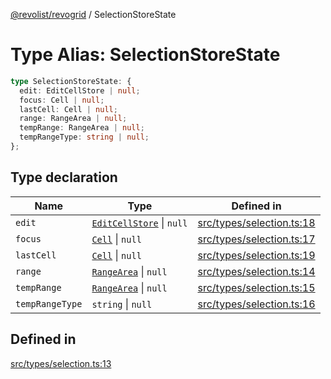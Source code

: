 [@revolist/revogrid](README.md) / SelectionStoreState

# Type Alias: SelectionStoreState

```ts
type SelectionStoreState: {
  edit: EditCellStore | null;
  focus: Cell | null;
  lastCell: Cell | null;
  range: RangeArea | null;
  tempRange: RangeArea | null;
  tempRangeType: string | null;
};
```

## Type declaration

| Name | Type | Defined in |
| ------ | ------ | ------ |
| `edit` | [`EditCellStore`](Interface.EditCellStore.md) \| `null` | [src/types/selection.ts:18](https://github.com/revolist/revogrid/blob/479ecce95b25b0761395add7477e34a6fe066174/src/types/selection.ts#L18) |
| `focus` | [`Cell`](Interface.Cell.md) \| `null` | [src/types/selection.ts:17](https://github.com/revolist/revogrid/blob/479ecce95b25b0761395add7477e34a6fe066174/src/types/selection.ts#L17) |
| `lastCell` | [`Cell`](Interface.Cell.md) \| `null` | [src/types/selection.ts:19](https://github.com/revolist/revogrid/blob/479ecce95b25b0761395add7477e34a6fe066174/src/types/selection.ts#L19) |
| `range` | [`RangeArea`](TypeAlias.RangeArea.md) \| `null` | [src/types/selection.ts:14](https://github.com/revolist/revogrid/blob/479ecce95b25b0761395add7477e34a6fe066174/src/types/selection.ts#L14) |
| `tempRange` | [`RangeArea`](TypeAlias.RangeArea.md) \| `null` | [src/types/selection.ts:15](https://github.com/revolist/revogrid/blob/479ecce95b25b0761395add7477e34a6fe066174/src/types/selection.ts#L15) |
| `tempRangeType` | `string` \| `null` | [src/types/selection.ts:16](https://github.com/revolist/revogrid/blob/479ecce95b25b0761395add7477e34a6fe066174/src/types/selection.ts#L16) |

## Defined in

[src/types/selection.ts:13](https://github.com/revolist/revogrid/blob/479ecce95b25b0761395add7477e34a6fe066174/src/types/selection.ts#L13)
